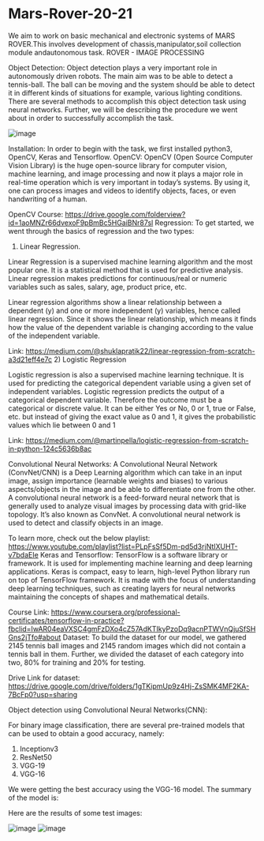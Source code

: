 # Mars-Rover-20-21
We aim to work on basic mechanical and electronic systems of MARS ROVER.This involves development of chassis,manipulator,soil collection module andautonomous task.
ROVER - IMAGE PROCESSING

Object Detection:
Object detection plays a very important role in autonomously driven robots. The main aim was to be able to detect a tennis-ball. The ball can be moving and the system should be able to detect it in different kinds of situations for example, various lighting conditions. There are several methods to accomplish this object detection task using neural networks. Further, we will be describing the procedure we went about in order to successfully accomplish the task.


![image](https://user-images.githubusercontent.com/60462821/121772004-6bd85180-cb90-11eb-88f3-d3e57aac7b83.png)


Installation:
In order to begin with the task, we first installed python3, OpenCV, Keras and Tensorflow.
OpenCV:
OpenCV (Open Source Computer Vision Library)  is the huge open-source library for computer vision, machine learning, and image processing and now it plays a major role in real-time operation which is very important in today’s systems. By using it, one can process images and videos to identify objects, faces, or even handwriting of a human.

OpenCV Course:
https://drive.google.com/folderview?id=1aoMNZr66dvexoF9pBmBc5HGaiBNr87sl
Regression:
To get started, we went through the basics of regression and the two types:

1) Linear Regression. 
 
Linear Regression is a supervised machine learning algorithm and the most popular one. It is a statistical method that is used for predictive analysis. Linear regression makes predictions for continuous/real or numeric variables such as sales, salary, age, product price, etc.

Linear regression algorithms show a linear relationship between a dependent (y) and one or more independent (y) variables, hence called linear regression. Since it shows the linear relationship, which means it finds how the value of the dependent variable is changing according to the value of the independent variable. 

Link: https://medium.com/@shuklapratik22/linear-regression-from-scratch-a3d21eff4e7c
2) Logistic Regression

Logistic regression is also a supervised machine learning technique. It is used for predicting the categorical dependent variable using a given set of independent variables.
Logistic regression predicts the output of a categorical dependent variable. Therefore the outcome must be a categorical or discrete value. It can be either Yes or No, 0 or 1, true or False, etc. but instead of giving the exact value as 0 and 1, it gives the probabilistic values which lie between 0 and 1

Link: https://medium.com/@martinpella/logistic-regression-from-scratch-in-python-124c5636b8ac

 
Convolutional Neural Networks:
A Convolutional Neural Network (ConvNet/CNN) is a Deep Learning algorithm which can take in an input image, assign importance (learnable weights and biases) to various aspects/objects in the image and be able to differentiate one from the other.
A convolutional neural network is a feed-forward neural network that is generally used to analyze visual images by processing data with grid-like topology. It’s also known as ConvNet. A convolutional neural network is used to detect and classify objects in an image.

 

To learn more, check out the below playlist:
https://www.youtube.com/playlist?list=PLpFsSf5Dm-pd5d3rjNtIXUHT-v7bdaEIe
Keras and Tensorflow:
TensorFlow is a software library or framework. It is used for implementing machine learning and deep learning applications. Keras is compact, easy to learn, high-level Python library run on top of TensorFlow framework. It is made with the focus of understanding deep learning techniques, such as creating layers for neural networks maintaining the concepts of shapes and mathematical details.

Course Link:
https://www.coursera.org/professional-certificates/tensorflow-in-practice?fbclid=IwAR04eaVXSC4gmFzDXo4cZ57AdKTIkyPzoDq9acnPTWVnQjuSfSHGns2jTfo#about
Dataset:
To build the dataset for our model, we gathered 2145 tennis ball images and 2145 random images which did not contain a tennis ball in them. Further, we divided the dataset of each category into two, 80% for training and 20% for testing. 

Drive Link for dataset:
https://drive.google.com/drive/folders/1gTKipmUp9z4Hj-ZsSMK4MF2KA-7BcFp0?usp=sharing 

Object detection using Convolutional Neural Networks(CNN):

For binary image classification, there are several pre-trained models that can be used to obtain a good accuracy, namely:
1.	Inceptionv3
2.	ResNet50
3.	VGG-19
4.	VGG-16

We were getting the best accuracy using the VGG-16 model. The summary of the model is:



Here are the results of some test images:


![image](https://user-images.githubusercontent.com/60462821/121772028-96c2a580-cb90-11eb-942a-32282050df3f.png)
![image](https://user-images.githubusercontent.com/60462821/121772038-9de9b380-cb90-11eb-87ac-ffa46cc8e4c8.png)


























